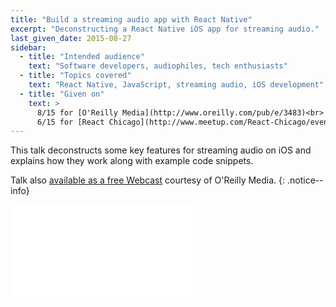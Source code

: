 ```yaml
---
title: "Build a streaming audio app with React Native"
excerpt: "Deconstructing a React Native iOS app for streaming audio."
last_given_date: 2015-08-27
sidebar:
  - title: "Intended audience"
    text: "Software developers, audiophiles, tech enthusiasts"
  - title: "Topics covered"
    text: "React Native, JavaScript, streaming audio, iOS development"
  - title: "Given on"
    text: >
      8/15 for [O'Reilly Media](http://www.oreilly.com/pub/e/3483)<br>
      6/15 for [React Chicago](http://www.meetup.com/React-Chicago/events/222510246/)
---
```


This talk deconstructs some key features for streaming audio on iOS and explains how they work along with example code snippets.

Talk also [available as a free Webcast](http://www.oreilly.com/pub/e/3483) courtesy of O'Reilly Media.
{: .notice--info}

<div class="intrinsic-container intrinsic-container--4x3">
  <iframe src="//slides.com/jhabdas/streaming-audio-react-native/embed?style=light" scrolling="no" frameborder="0" webkitallowfullscreen mozallowfullscreen allowfullscreen></iframe>
</div>
